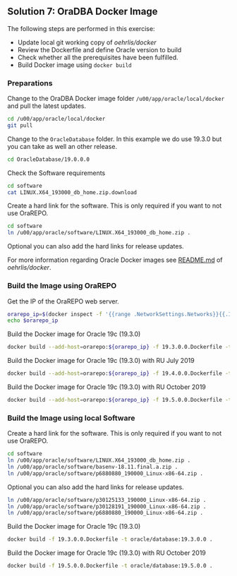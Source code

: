 ## Solution 7: OraDBA Docker Image

The following steps are performed in this exercise:

- Update local git working copy of *oehrlis/docker*
- Review the Dockerfile and define Oracle version to build
- Check whether all the prerequisites have been fulfilled.
- Build Docker image using `docker build`

<!-- Stuff between the <div class="notes"> will be rendered as pptx slide notes -->
<div class="notes">
</div>

<!-- Stuff between the <div class="no notes"> will not be rendered as pptx slide notes -->
<div class="no notes">

### Preparations

Change to the OraDBA Docker image folder `/u00/app/oracle/local/docker` and pull the latest updates.

```bash
cd /u00/app/oracle/local/docker
git pull
```

Change to the `OracleDatabase` folder. In this example we do use 19.3.0 but you can take as well an other release.

```bash
cd OracleDatabase/19.0.0.0
```

Check the Software requirements

```bash
cd software
cat LINUX.X64_193000_db_home.zip.download
```

Create a hard link for the software. This is only required if you want to not use OraREPO.

```bash
cd software
ln /u00/app/oracle/software/LINUX.X64_193000_db_home.zip .
```

Optional you can also add the hard links for release updates.

For more information regarding Oracle Docker images see [README.md](https://github.com/oehrlis/docker/tree/master/OracleDatabase/19.0.0.0) of *oehrlis/docker*.

### Build the Image using OraREPO

Get the IP of the OraREPO web server.

```bash
orarepo_ip=$(docker inspect -f '{{range .NetworkSettings.Networks}}{{.IPAddress}}{{end}}' orarepo)
echo $orarepo_ip
```

Build the Docker image for Oracle 19c (19.3.0)

```bash
docker build --add-host=orarepo:${orarepo_ip} -f 19.3.0.0.Dockerfile -t oracle/database:19.3.0.0 .
```

Build the Docker image for Oracle 19c (19.3.0) with RU July 2019

```bash
docker build --add-host=orarepo:${orarepo_ip} -f 19.4.0.0.Dockerfile -t oracle/database:19.4.0.0 .
```

Build the Docker image for Oracle 19c (19.3.0) with RU October 2019

```bash
docker build --add-host=orarepo:${orarepo_ip} -f 19.5.0.0.Dockerfile -t oracle/database:19.5.0.0 .
```

### Build the Image using local Software

Create a hard link for the software. This is only required if you want to not use OraREPO.

```bash
cd software
ln /u00/app/oracle/software/LINUX.X64_193000_db_home.zip .
ln /u00/app/oracle/software/basenv-18.11.final.a.zip .
ln /u00/app/oracle/software/p6880880_190000_Linux-x86-64.zip .
```

Optional you can also add the hard links for release updates.

```bash
ln /u00/app/oracle/software/p30125133_190000_Linux-x86-64.zip .
ln /u00/app/oracle/software/p30128191_190000_Linux-x86-64.zip .
ln /u00/app/oracle/software/p6880880_190000_Linux-x86-64.zip .
```

Build the Docker image for Oracle 19c (19.3.0)

```bash
docker build -f 19.3.0.0.Dockerfile -t oracle/database:19.3.0.0 .
```

Build the Docker image for Oracle 19c (19.3.0) with RU October 2019

```bash
docker build -f 19.5.0.0.Dockerfile -t oracle/database:19.5.0.0 .
```

</div>
